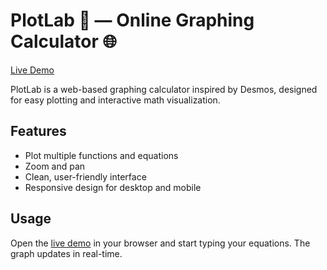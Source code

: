 # PlotLab 🧪 —  Online Graphing Calculator 🌐

[ Live Demo](https://mrbenjaminholmes.github.io/PlotLab/)

PlotLab is a web-based graphing calculator inspired by Desmos, designed for easy plotting and interactive math visualization.

## Features

- Plot multiple functions and equations
- Zoom and pan 
- Clean, user-friendly interface
- Responsive design for desktop and mobile

## Usage

Open the [live demo](https://mrbenjaminholmes.github.io/PlotLab/) in your browser and start typing your equations. The graph updates in real-time.

